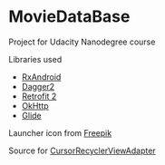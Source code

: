# MovieDataBase

Project for Udacity Nanodegree course

Libraries used
- [RxAndroid](https://github.com/ReactiveX/RxAndroid)
- [Dagger2](http://google.github.io/dagger/)
- [Retrofit 2](http://square.github.io/retrofit/)
- [OkHttp](http://square.github.io/okhttp/) 
- [Glide](https://github.com/bumptech/glide) 

Launcher icon from [Freepik](http://www.freepik.com/)

Source for [CursorRecyclerViewAdapter](https://gist.github.com/skyfishjy/443b7448f59be978bc59)
